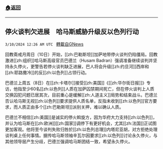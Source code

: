 ###  [:house:返回](README.md)
---


## 停火谈判欠进展　哈马斯威胁升级反以色列行动
`3/10/2024 12:26 AM UTC ` [轉載自GNews](https://gnews.org/articles/2380744)

回教斋戒月周日（10日）开始，[[zh:巴勒斯坦]]加萨地带停火谈判仍陷僵局。回教激进[[zh:组织]]哈马斯高级官员巴德兰（Husam Badran）强调准备继续谈判并坚持永久停火，更警告若停火谈判缺乏进展，巴人将会升级[[zh:约旦河]]西岸和[[zh:耶路撒冷]]的反[[zh:以色列]]占领行动。

巴德兰上周五（8日）在[[zh:卡塔尔]]接受[[zh:美国]]《[[zh:华尔街日报]]》专访，他指至少60名[[zh:以色列]]人质在加萨囚禁期间死亡，但在停火谈判上人质交换囚犯问题已居其次，目前重心是缓解[[zh:人道主义]]局势和结束战斗。巴德兰否认哈马斯无视[[zh:以色列]]要求提供人质名单，反指未收到[[zh:以色列]]官方要求，而人质正由多个[[zh:巴勒斯坦]]派别关押，难以确认人质。

巴德兰不相信[[zh:美国]]是诚实的停火斡旋方，因为华府大力支持[[zh:以色列]]，并认为哈马斯在[[zh:欧洲]][[zh:国家]]调停下有更好机会，尤其[[zh:法国]]正试图更加客观。他将至今谈判失败归咎於[[zh:以色列总理]]内塔尼亚胡，对方拒绝处理谈判桌上任何事情。据传哈马斯领袖辛瓦尔因要求[[zh:以色列]]讨论永久停火，与其他领导层产生分歧，巴德兰强调哈马斯团结一致，希望永久停火。
